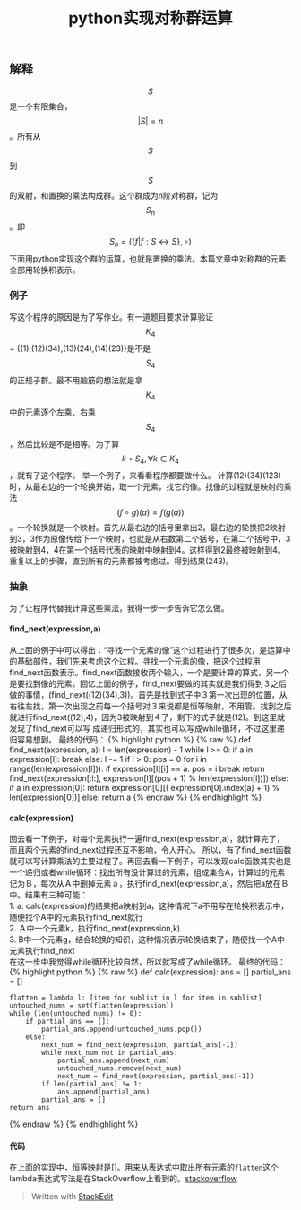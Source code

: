 ﻿---
layout: post
title: "python实现对称群运算"
mathjax: true
tags: python, basic group theory, recursion
---


## 解释

 $$  S  $$ 是一个有限集合，  $$\lvert S \rvert=n $$ 。所有从 $$ S $$ 到 $$ S $$ 的双射，和置换的乘法构成群。这个群成为n阶对称群，记为 $$ S_{n} $$ 。即 $$ S_{n} =(\{f \vert f:S\leftrightarrow S\}, \circ) $$ 下面用python实现这个群的运算，也就是置换的乘法。本篇文章中对称群的元素全部用轮换积表示。

### 例子
写这个程序的原因是为了写作业。有一道题目要求计算验证$$ K_{4} $$ = {(1),(12)(34),(13)(24),(14)(23)}是不是$$S_{4}$$的正规子群。最不用脑筋的想法就是拿$$K_{4}$$中的元素逐个左乘、右乘$$S_{4}$$，然后比较是不是相等。为了算 $$ k\circ S_4, \forall k \in K_4 $$ ，就有了这个程序。
举一个例子，来看看程序都要做什么。
计算(12)(34)(123)时，从最右边的一个轮换开始，取一个元素，找它的像。找像的过程就是映射的乘法： $$ (f \circ g)(a) = f(g(a)) $$ 。一个轮换就是一个映射。首先从最右边的括号里拿出2，最右边的轮换把2映射到3，3作为原像传给下一个映射，也就是从右数第二个括号，在第二个括号中，3被映射到4，4在第一个括号代表的映射中映射到4。这样得到2最终被映射到4。重复以上的步骤，直到所有的元素都被考虑过。得到结果(243)。

### 抽象
为了让程序代替我计算这些乘法，我得一步一步告诉它怎么做。

#### find_next(expression,a)
从上面的例子中可以得出：“寻找一个元素的像”这个过程进行了很多次，是运算中的基础部件，我们先来考虑这个过程。寻找一个元素的像，把这个过程用find_next函数表示。find_next函数接收两个输入，一个是要计算的算式，另一个是要找到像的元素。回忆上面的例子，find_next要做的其实就是我们得到３之后做的事情，(find_next((12)(34),3))。首先是找到式子中３第一次出现的位置，从右往左找，第一次出现之前每一个括号对３来说都是恒等映射，不用管。找到之后就进行find_next((12),4)，因为3被映射到４了，剩下的式子就是(12)。到这里就发现了find_next可以写
成递归形式的，其实也可以写成while循环，不过这里递归容易想到。
最终的代码：
{% highlight python %}
{% raw %}
def find_next(expression, a):
    l = len(expression) - 1
    while l >= 0:
        if a in expression[l]:
            break
        else:
            l -= 1
    if l > 0:
        pos = 0
        for i in range(len(expression[l])):
            if expression[l][i] == a:
                pos = i
                break
        return find_next(expression[:l:],
                         expression[l][(pos + 1) % len(expression[l])])
    else:
        if a in expression[0]:
            return expression[0][(
                expression[0].index(a) + 1) % len(expression[0])]
        else:
            return a
{% endraw %}
{% endhighlight %}


#### calc(expression)
回去看一下例子，对每个元素执行一遍find_next(expression,a)，就计算完了，而且两个元素的find_next过程还互不影响，令人开心。
所以，有了find_next函数就可以写计算乘法的主要过程了。再回去看一下例子，可以发现calc函数其实也是一个递归或者while循环：找出所有没计算过的元素，组成集合A，计算过的元素记为Ｂ，每次从Ａ中删掉元素ａ，执行find_next(expression,a)，然后把a放在Ｂ中。结果有三种可能：    
	1. a: calc(expression)的结果把a映射到a，这种情况下a不用写在轮换积表示中，随便找个A中的元素执行find_next就行    
	2. Ａ中一个元素k，执行find_next(expression,k)    
	3. B中一个元素g，结合轮换的知识，这种情况表示轮换结束了，随便找一个A中元素执行find_next    
在这一步中我觉得while循环比较自然，所以就写成了while循环。
最终的代码：
{% highlight python %}
{% raw %}
def calc(expression):
    ans = []
    partial_ans = []

    flatten = lambda l: [item for sublist in l for item in sublist]
    untouched_nums = set(flatten(expression))
    while (len(untouched_nums) != 0):
        if partial_ans == []:
            partial_ans.append(untouched_nums.pop())
        else:
            next_num = find_next(expression, partial_ans[-1])
            while next_num not in partial_ans:
                partial_ans.append(next_num)
                untouched_nums.remove(next_num)
                next_num = find_next(expression, partial_ans[-1])
            if len(partial_ans) != 1:
                ans.append(partial_ans)
            partial_ans = []
    return ans
{% endraw %}
{% endhighlight %}

#### 代码
在上面的实现中，恒等映射是[]。用来从表达式中取出所有元素的`flatten`这个lambda表达式写法是在StackOverflow上看到的。[stackoverflow](https://stackoverflow.com/questions/952914/making-a-flat-list-out-of-list-of-lists-in-python)    



> Written with [StackEdit](https://stackedit.io/)

